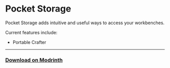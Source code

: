 # Pocket Storage
Pocket Storage adds intuitive and useful ways to access your workbenches. <br>

Current features include:
- Portable Crafter
---
### [Download on Modrinth](https://modrinth.com/mod/pocket-storage)
